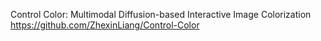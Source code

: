 Control Color: Multimodal Diffusion-based Interactive Image Colorization
https://github.com/ZhexinLiang/Control-Color
